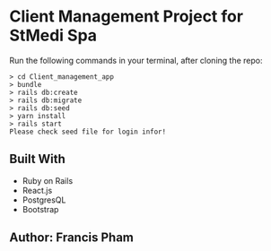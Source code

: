 # Client Management Project for StMedi Spa

Run the following commands in your terminal, after cloning the repo:

```
> cd Client_management_app
> bundle
> rails db:create
> rails db:migrate
> rails db:seed
> yarn install
> rails start
Please check seed file for login infor!
```

## Built With

* Ruby on Rails
* React.js
* PostgresQL
* Bootstrap

## Author: Francis Pham

